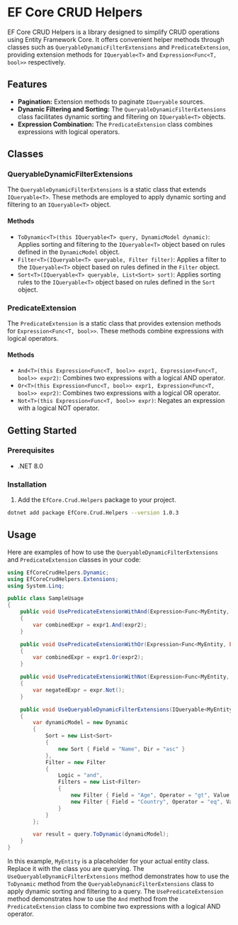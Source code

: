 # EF Core CRUD Helpers

EF Core CRUD Helpers is a library designed to simplify CRUD operations using Entity Framework Core. It offers convenient helper methods through classes such as `QueryableDynamicFilterExtensions` and `PredicateExtension`, providing extension methods for `IQueryable<T>` and `Expression<Func<T, bool>>` respectively.

## Features

- **Pagination:** Extension methods to paginate `IQueryable` sources.
- **Dynamic Filtering and Sorting:** The `QueryableDynamicFilterExtensions` class facilitates dynamic sorting and filtering on `IQueryable<T>` objects.
- **Expression Combination:** The `PredicateExtension` class combines expressions with logical operators.

## Classes

### QueryableDynamicFilterExtensions

The `QueryableDynamicFilterExtensions` is a static class that extends `IQueryable<T>`. These methods are employed to apply dynamic sorting and filtering to an `IQueryable<T>` object.

#### Methods

- `ToDynamic<T>(this IQueryable<T> query, DynamicModel dynamic)`: Applies sorting and filtering to the `IQueryable<T>` object based on rules defined in the `DynamicModel` object.
- `Filter<T>(IQueryable<T> queryable, Filter filter)`: Applies a filter to the `IQueryable<T>` object based on rules defined in the `Filter` object.
- `Sort<T>(IQueryable<T> queryable, List<Sort> sort)`: Applies sorting rules to the `IQueryable<T>` object based on rules defined in the `Sort` object.

### PredicateExtension

The `PredicateExtension` is a static class that provides extension methods for `Expression<Func<T, bool>>`. These methods combine expressions with logical operators.

#### Methods

- `And<T>(this Expression<Func<T, bool>> expr1, Expression<Func<T, bool>> expr2)`: Combines two expressions with a logical AND operator.
- `Or<T>(this Expression<Func<T, bool>> expr1, Expression<Func<T, bool>> expr2)`: Combines two expressions with a logical OR operator.
- `Not<T>(this Expression<Func<T, bool>> expr)`: Negates an expression with a logical NOT operator.

## Getting Started

### Prerequisites

- .NET 8.0

### Installation

1. Add the `EfCore.Crud.Helpers` package to your project.

```bash
dotnet add package EfCore.Crud.Helpers --version 1.0.3
```

## Usage

Here are examples of how to use the `QueryableDynamicFilterExtensions` and `PredicateExtension` classes in your code:

```csharp
using EfCoreCrudHelpers.Dynamic;
using EfCoreCrudHelpers.Extensions;
using System.Linq;

public class SampleUsage
{
    public void UsePredicateExtensionWithAnd(Expression<Func<MyEntity, bool>> expr1, Expression<Func<MyEntity, bool>> expr2)
    {
        var combinedExpr = expr1.And(expr2);
    }

    public void UsePredicateExtensionWithOr(Expression<Func<MyEntity, bool>> expr1, Expression<Func<MyEntity, bool>> expr2)
    {
        var combinedExpr = expr1.Or(expr2);
    }

    public void UsePredicateExtensionWithNot(Expression<Func<MyEntity, bool>> expr)
    {
        var negatedExpr = expr.Not();
    }

    public void UseQueryableDynamicFilterExtensions(IQueryable<MyEntity> query)
    {
        var dynamicModel = new Dynamic
        {
            Sort = new List<Sort>
            {
                new Sort { Field = "Name", Dir = "asc" }
            },
            Filter = new Filter
            {
                Logic = "and",
                Filters = new List<Filter>
                {
                    new Filter { Field = "Age", Operator = "gt", Value = "30" },
                    new Filter { Field = "Country", Operator = "eq", Value = "USA" }
                }
            }
        };

        var result = query.ToDynamic(dynamicModel);
    }
}
```

In this example, `MyEntity` is a placeholder for your actual entity class. Replace it with the class you are querying. The `UseQueryableDynamicFilterExtensions` method demonstrates how to use the `ToDynamic` method from the `QueryableDynamicFilterExtensions` class to apply dynamic sorting and filtering to a query. The `UsePredicateExtension` method demonstrates how to use the `And` method from the `PredicateExtension` class to combine two expressions with a logical AND operator.